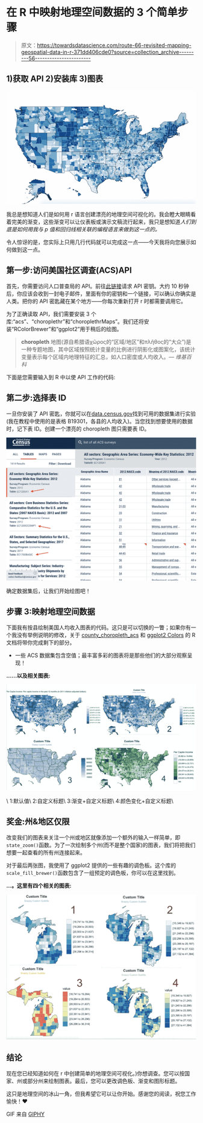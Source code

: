 # 在 R 中映射地理空间数据的 3 个简单步骤

> 原文：<https://towardsdatascience.com/route-66-revisited-mapping-geospatial-data-in-r-371dd406cde0?source=collection_archive---------56----------------------->

## 1)获取 API 2)安装库 3)图表

![](img/04edfc2569dc56d36c6e0eb31c7f2387.png)

我总是想知道人们是如何用 r 语言创建漂亮的地理空间可视化的。我会瞪大眼睛看着完美的渐变，这些渐变可以让仪表板或演示文稿流行起来，我只是想知道*人们到底是如何用我与 p 值和回归线相关联的编程语言来做到这一点的。*

令人惊讶的是，您实际上只用几行代码就可以完成这一点——今天我将向您展示如何做到这一点。

## **第一步:访问美国社区调查(ACS)API**

首先，你需要访问人口普查局的 API。前往[此链接](https://api.census.gov/data/key_signup.html)请求 API 密钥。大约 10 秒钟后，你应该会收到一封电子邮件，里面有你的密钥和一个链接，可以确认你确实是人类。把你的 API 密匙藏在某个地方——你每次重新打开 r 时都需要调用它。

为了正确读取 API，我们需要安装 3 个库:“acs”、“choroplethr”和“choroplethrMaps”。我们还将安装“RColorBrewer”和“ggplot2”用于稍后的绘图。

> **choropleth** 地图(源自希腊语χῶρος的“区域/地区”和πλῆθος的“大众”)是一种专题地图，其中区域按照统计变量的比例进行阴影化或图案化，该统计变量表示每个区域内地理特征的汇总，如人口密度或人均收入。— *维基百科*

下面是您需要输入到 R 中以使 API 工作的代码:

## **第二步:选择表 ID**

一旦你安装了 API 密匙，你就可以在[data.census.gov](https://data.census.gov/cedsci/table?q=list%20of%20all%20ACS%20surveys&url=https%3A%2F%2Ffactfinder2.census.gov%2F&tid=ECNBASIC2012.EC1200A1&hidePreview=false&vintage=2012)找到可用的数据集进行实验(我在教程中使用的是表格 B19301，各县的人均收入)。当您找到想要使用的数据时，记下表 ID。创建一个漂亮的 choropleth 图只需要表 ID。

![](img/7c50cdfbf4a9e2f61ac4803e880d4308.png)

确定数据集后，让我们开始绘图吧！

## 步骤 3:映射地理空间数据

下面我有按县绘制美国人均收入图表的代码。这只是可以切换的一瞥；如果你有一个我没有举例说明的修改，关于 [county_choropleth_acs](https://www.rdocumentation.org/packages/choroplethr/versions/3.6.3/topics/county_choropleth_acs) 和 [ggplot2 Colors](http://www.cookbook-r.com/Graphs/Colors_(ggplot2)/) 的 R 文档将带你完成剩下的部分。

*   一些 ACS 数据集包含空值；最丰富多彩的图表将是那些他们的大部分观察呈现！

**……以及相关图表:**

![](img/6c134c78bf1b38dc49c9fe6391d6a936.png)

\\ 1:默认值\\ 2:自定义标题\\ 3:渐变+自定义标题\\ 4:颜色变化+自定义标题\\

## **奖金:州&地区仅限**

改变我们的图表来关注一个州或地区就像添加一个额外的输入一样简单，即`state_zoom()`函数。为了一次绘制多个州(而不是整个国家)的图表，我们将把我们想要一起查看的所有州连接起来。

对于最后两张图，我使用了 ggplot2 提供的一些有趣的调色板。这个库的`scale_fill_brewer()`函数包含了一组预定的调色板，你可以在这里找到。

**…。这里有四个相关的图表:**

![](img/e398ab04a54746f178e29fc25985bf5b.png)

## **结论**

现在您已经知道如何在 r 中创建简单的地理空间可视化。)你想调查。您可以按国家、州或部分州来绘制图表。最后，您可以更改调色板、渐变和图形标题。

这只是地理空间的冰山一角，但我希望它可以让你开始。感谢您的阅读，祝您工作愉快！❤️

GIF 来自 [GIPHY](https://giphy.com/gifs/memecandy-LmNwrBhejkK9EFP504/links)